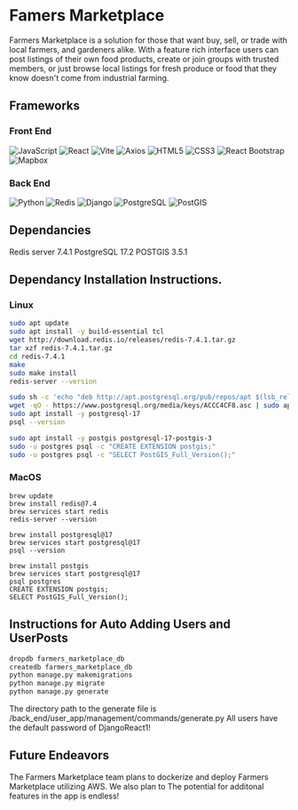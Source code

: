 # Famers Marketplace
Farmers Marketplace is a solution for those that want buy, sell, or trade with local farmers, and gardeners alike. With a feature rich interface users can post listings of their own food products, create or join groups with trusted members, or just browse local listings for fresh produce or food that they know doesn't come from industrial farming. 

## Frameworks

### Front End
![JavaScript](https://img.shields.io/badge/JavaScript-F7DF1E?style=for-the-badge&logo=javascript&logoColor=black)
![React](https://img.shields.io/badge/React-20232A?style=for-the-badge&logo=react&logoColor=61DAFB)
![Vite](https://img.shields.io/badge/Vite-646CFF?style=for-the-badge&logo=vite&logoColor=white)
![Axios](https://img.shields.io/badge/Axios-5A29E4?style=for-the-badge&logo=axios&logoColor=white)
![HTML5](https://img.shields.io/badge/HTML5-E34F26?style=for-the-badge&logo=html5&logoColor=white)
![CSS3](https://img.shields.io/badge/CSS3-1572B6?style=for-the-badge&logo=css3&logoColor=white)
![React Bootstrap](https://img.shields.io/badge/React%20Bootstrap-563D7C?style=for-the-badge&logo=bootstrap&logoColor=white)
![Mapbox](https://img.shields.io/badge/Mapbox-000000?style=for-the-badge&logo=mapbox&logoColor=white)


### Back End
![Python](https://img.shields.io/badge/Python-3776AB?style=for-the-badge&logo=python&logoColor=white)
![Redis](https://img.shields.io/badge/Redis-DC382D?style=for-the-badge&logo=redis&logoColor=white)
![Django](https://img.shields.io/badge/Django-092E20?style=for-the-badge&logo=django&logoColor=white)
![PostgreSQL](https://img.shields.io/badge/PostgreSQL-336791?style=for-the-badge&logo=postgresql&logoColor=white)
![PostGIS](https://img.shields.io/badge/PostGIS-4183C4?style=for-the-badge&logo=postgis&logoColor=white)

## Dependancies
Redis server 7.4.1
PostgreSQL 17.2
POSTGIS 3.5.1

## Dependancy Installation Instructions.

### Linux
```bash
sudo apt update
sudo apt install -y build-essential tcl
wget http://download.redis.io/releases/redis-7.4.1.tar.gz
tar xzf redis-7.4.1.tar.gz
cd redis-7.4.1
make
sudo make install
redis-server --version  

sudo sh -c 'echo "deb http://apt.postgresql.org/pub/repos/apt $(lsb_release -cs)-pgdg main" > /etc/apt/sources.list.d/pgdg.list'
wget -qO - https://www.postgresql.org/media/keys/ACCC4CF8.asc | sudo apt-key add -
sudo apt install -y postgresql-17
psql --version

sudo apt install -y postgis postgresql-17-postgis-3
sudo -u postgres psql -c "CREATE EXTENSION postgis;"
sudo -u postgres psql -c "SELECT PostGIS_Full_Version();"
```

### MacOS
```
brew update
brew install redis@7.4
brew services start redis
redis-server --version

brew install postgresql@17
brew services start postgresql@17
psql --version

brew install postgis
brew services start postgresql@17
psql postgres
CREATE EXTENSION postgis;
SELECT PostGIS_Full_Version();
```

## Instructions for Auto Adding Users and UserPosts
```bash
dropdb farmers_marketplace_db
createdb farmers_marketplace_db
python manage.py makemigrations
python manage.py migrate
python manage.py generate
```
The directory path to the generate file is /back_end/user_app/management/commands/generate.py
All users have the default password of DjangoReact1!

## Future Endeavors 
The Farmers Marketplace team plans to dockerize and deploy Farmers Marketplace utilizing AWS. We also plan to The potential for additonal features in the app is endless! 
